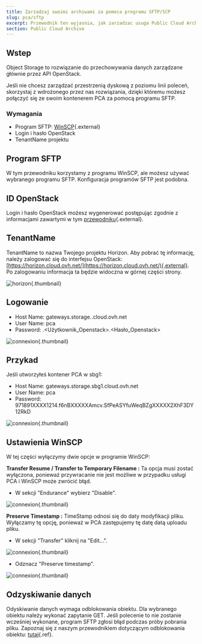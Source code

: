 ```yaml
---
title: Zarzadzaj swoimi archiwami za pomoca programu SFTP/SCP
slug: pca/sftp
excerpt: Przewodnik ten wyjasnia, jak zarzadzac usuga Public Cloud Archive.
section: Public Cloud Archive
---
```



## Wstep
Object Storage to rozwiązanie do przechowywania danych zarządzane głównie przez API OpenStack.

Jeśli nie chcesz zarządzać przestrzenią dyskową z poziomu linii poleceń, skorzystaj z wdrożonego przez nas rozwiązania, dzięki któremu możesz połączyć się ze swoim kontenerem PCA za pomocą programu SFTP.


### Wymagania
- Program SFTP: [WinSCP](https://winscp.net/eng/download.php){.external}
- Login i hasło OpenStack
- TenantName projektu


## Program SFTP
W tym przewodniku korzystamy z programu WinSCP, ale możesz używać wybranego programu SFTP. Konfiguracja programów SFTP jest podobna.


## ID OpenStack
Login i hasło OpenStack możesz wygenerować postępując zgodnie z informacjami zawartymi w tym [przewodniku](https://www.ovh.pl/g1773.tworzenie_dostepu_do_interfejsu_horizon){.external}.


## TenantName
TenantName to nazwa Twojego projektu Horizon. Aby pobrać tę informację, należy zalogować się do interfejsu OpenStack: [https://horizon.cloud.ovh.net/](https://horizon.cloud.ovh.net/){.external}. Po zalogowaniu informacja ta będzie widoczna w górnej części strony.


![horizon](images/image1_pl.png){.thumbnail}


## Logowanie
- Host Name: gateways.storage.<region>.cloud.ovh.net
- User Name: pca
- Password: <TenantName>.<Użytkownik_Openstack>.<Hasło_Openstack>


![connexion](images/image2.png){.thumbnail}


## Przykad
Jeśli utworzyłeś kontener PCA w sbg1:

- Host Name: gateways.storage.sbg1.cloud.ovh.net
- User Name: pca
- Password: 971891XXXX1214.f6nBXXXXXAmcv.SfPeASYfuWeqBZgXXXXX2XhF3DY12RkD


![connexion](images/image3.png){.thumbnail}


## Ustawienia WinSCP
W tej części wyłączymy dwie opcje w programie WinSCP:

**Transfer Resume / Transfer to Temporary Filename :** Ta opcja musi zostać wyłączona, ponieważ przywracanie nie jest możliwe w przypadku usługi PCA i WinSCP może zwrócić błąd.

- W sekcji "Endurance" wybierz "Disable".


![connexion](images/conf1.png){.thumbnail}

**Preserve Timestamp :** TimeStamp odnosi się do daty modyfikacji pliku. Wyłączamy tę opcję, ponieważ w PCA zastępujemy tę datę datą uploadu pliku.

- W sekcji "Transfer" kliknij na "Edit...".


![connexion](images/conf2.png){.thumbnail}

- Odznacz "Preserve timestamp".


![connexion](images/conf3.png){.thumbnail}


## Odzyskiwanie danych
Odyskiwanie danych wymaga odblokowania obiektu. Dla wybranego obiektu należy wykonać zapytanie GET. Jeśli polecenie to nie zostanie wcześniej wykonane, program SFTP zgłosi błąd podczas próby pobrania pliku. Zapoznaj się z naszym przewodnikiem dotyczącym odblokowania obiektu: [tutaj](../guide.pl-pl.md){.ref}.